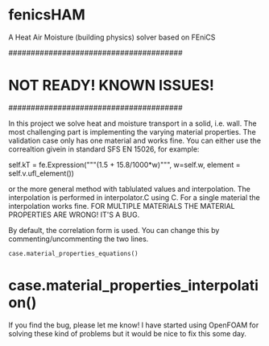 # fenicsHAM
A Heat Air Moisture (building physics) solver based on FEniCS

#######################################
# NOT READY! KNOWN ISSUES!
#######################################

In this project we solve heat and moisture transport in a solid, i.e. wall. The most challenging part is implementing the varying material properties. The validation case only has one material and works fine. You can either use the correaltion givein in standard SFS EN 15026, for example:

  self.kT = fe.Expression("""(1.5 + 15.8/1000*w)""",
                           w=self.w,
                           element = self.v.ufl_element())

or the more general method with tablulated values and interpolation. The interpolation is performed in interpolator.C using C. For a single material the interpolation works fine. FOR MULTIPLE MATERIALS THE MATERIAL PROPERTIES ARE WRONG! IT'S A BUG.

By default, the correlation form is used. You can change this by commenting/uncommenting the two lines.

    case.material_properties_equations()
#    case.material_properties_interpolation()

If you find the bug, please let me know! I have started using OpenFOAM for solving these kind of problems but it would be nice to fix this some day. 

